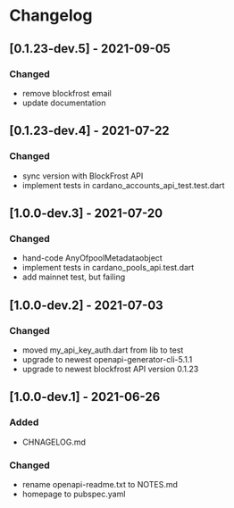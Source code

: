 # Changelog

## [0.1.23-dev.5] - 2021-09-05

### Changed

- remove blockfrost email
- update documentation

## [0.1.23-dev.4] - 2021-07-22

### Changed

- sync version with BlockFrost API
- implement tests in cardano_accounts_api_test.test.dart

## [1.0.0-dev.3] - 2021-07-20

### Changed

- hand-code AnyOfpoolMetadataobject
- implement tests in cardano_pools_api.test.dart
- add mainnet test, but failing

## [1.0.0-dev.2] - 2021-07-03

### Changed

- moved my_api_key_auth.dart from lib to test
- upgrade to newest openapi-generator-cli-5.1.1
- upgrade to newest blockfrost API version 0.1.23

## [1.0.0-dev.1] - 2021-06-26

### Added

- CHNAGELOG.md

### Changed

- rename openapi-readme.txt to NOTES.md
- homepage to pubspec.yaml
